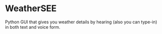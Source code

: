 # WeatherSEE
Python GUI that gives you weather details by hearing (also you can type-in) in both text and voice form.
